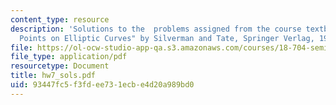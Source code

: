 ```yaml
---
content_type: resource
description: 'Solutions to the  problems assigned from the course textbook: "Rational
  Points on Elliptic Curves" by Silverman and Tate, Springer Verlag, 1992.'
file: https://ol-ocw-studio-app-qa.s3.amazonaws.com/courses/18-704-seminar-in-algebra-and-number-theory-rational-points-on-elliptic-curves-fall-2004/93447fc5f3fdee731ecbe4d20a989bd0_hw7_sols.pdf
file_type: application/pdf
resourcetype: Document
title: hw7_sols.pdf
uid: 93447fc5-f3fd-ee73-1ecb-e4d20a989bd0
---
```


